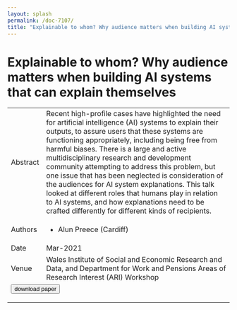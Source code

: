 ```yaml
---
layout: splash
permalink: /doc-7107/
title: "Explainable to whom? Why audience matters when building AI systems that can explain themselves"
---
```


# Explainable to whom? Why audience matters when building AI systems that can explain themselves

<table>
    <tbody>
    <tr>
        <td>Abstract</td>
        <td>Recent high-profile cases have highlighted the need for artificial intelligence (AI) systems to explain their outputs, to assure users that these systems are functioning appropriately, including being free from harmful biases. There is a large and active multidisciplinary research and development community attempting to address this problem, but one issue that has been neglected is consideration of the audiences for AI system explanations. This talk looked at different roles that humans play in relation to AI systems, and how explanations need to be crafted differently for different kinds of recipients.</td>
    </tr>
    <tr>
        <td>Authors</td>
        <td>
            <ul>
                <li>Alun Preece (Cardiff)</li>
            </ul>
        </td>
    </tr>
    <tr>
        <td>Date</td>
        <td>Mar-2021</td>
    </tr>
    <tr>
        <td>Venue</td>
        <td>Wales Institute of Social and Economic Research and Data, and Department for Work and Pensions Areas of Research Interest (ARI) Workshop</td>
    </tr>
    <tr>
        <td colspan="2">
            <form method="get" action="https://www.spiedigitallibrary.org/conference-proceedings-of-spie/11746/117461Y/From-social-networks-to-negative-ties--refining-analysis-for/10.1117/12.2587501.short">
                <button type="submit">download paper</button>
            </form>
        </td>
    </tr>
    </tbody>
</table>
